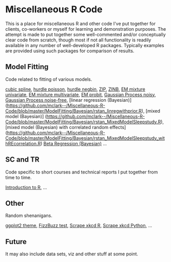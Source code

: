 Miscellaneous R Code
====================

This is a place for miscellaneous R and other code I've put together for clients, co-workers or myself for learning and demonstration purposes. The attempt is made to put together some well-commented and/or conceptually clear code from scratch, though most if not all functionality is readily available in any number of well-developed R packages.  Typically examples are provided using such packages for comparison of results.


Model Fitting
-------------
Code related to fitting of various models. 

[cubic spline](https://github.com/mclark--/Miscellaneous-R-Code/blob/master/ModelFitting/cubicsplines.R), 
[hurdle poisson](https://github.com/mclark--/Miscellaneous-R-Code/blob/master/ModelFitting/hurdle.R), 
[hurdle negbin](https://github.com/mclark--/Miscellaneous-R-Code/blob/master/ModelFitting/hurdle.R), 
[ZIP](https://github.com/mclark--/Miscellaneous-R-Code/blob/master/ModelFitting/poiszeroinfl.R), 
[ZINB](https://github.com/mclark--/Miscellaneous-R-Code/blob/master/ModelFitting/NBzeroinfl.R), 
[EM mixture univariate](https://github.com/mclark--/Miscellaneous-R-Code/blob/master/ModelFitting/EM%20Examples/EM%20Mixture.R),
[EM mixture multivariate](https://github.com/mclark--/Miscellaneous-R-Code/blob/master/ModelFitting/EM%20Examples/EM%20Mixture%20MV.R),
[EM probit](https://github.com/mclark--/Miscellaneous-R-Code/blob/master/ModelFitting/EM%20Examples/EM%20algorithm%20for%20probit%20example.R),
[Gaussian Process noisy](https://github.com/mclark--/Miscellaneous-R-Code/blob/master/ModelFitting/gp%20Examples/gaussianprocessNoisy.R),
[Gaussian Process noise-free](https://github.com/mclark--/Miscellaneous-R-Code/blob/master/ModelFitting/gp%20Examples/gaussianprocessNoiseFree.R), [linear regression (Bayesian)] (https://github.com/mclark--/Miscellaneous-R-Code/blob/master/ModelFitting/Bayesian/rstan_linregwithprior.R), [mixed model (Bayesian)] (https://github.com/mclark--/Miscellaneous-R-Code/blob/master/ModelFitting/Bayesian/rstan_MixedModelSleepstudy.R), [mixed model (Bayesian) with correlated random effects] (https://github.com/mclark--/Miscellaneous-R-Code/blob/master/ModelFitting/Bayesian/rstan_MixedModelSleepstudy_withREcorrelation.R) [Beta Regression (Bayesian)](https://github.com/mclark--/Miscellaneous-R-Code/blob/master/ModelFitting/Bayesian/rstanBetaRegression.R)
...

SC and TR
---------
Code specific to short courses and technical reports I put together from time to time.

[Introduction to R](https://github.com/mclark--/Miscellaneous-R-Code/blob/master/SC%20and%20TR/coursecode.r),
...

Other
-----
Random shenanigans.

[ggplot2 theme](https://github.com/mclark--/Miscellaneous-R-Code/blob/master/Other/ggtheme.R),
[FizzBuzz test](https://github.com/mclark--/Miscellaneous-R-Code/blob/master/Other/fizzbuzz.R),
[Scrape xkcd R](https://github.com/mclark--/Miscellaneous-R-Code/blob/master/Other/xkcdscrape.R), 
[Scrape xkcd Python](https://github.com/mclark--/Miscellaneous-R-Code/blob/master/Other/xkcdscrape.py), 
...


Future
------
It may also include data sets, viz and other stuff at some point.


